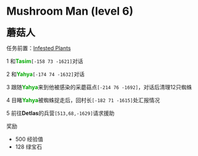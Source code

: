 # Mushroom Man (level 6)
<span style="font-size: 25px;">**蘑菇人**</span>

任务前置：[Infested Plants](/quests/lvl1-10/level%204%20-%20infested%20plants.html)

1 和<font color=00AA00>**Tasim**</font>`[-158 73 -1621]`对话

2 和<font color=00AA00>**Yahya**</font>`[-174 74 -1632]`对话

3 跟随<font color=00AA00>**Yahya**</font>来到他被感染的采蘑菇点`[-214 76 -1692]`，对话后清理12只蜘蛛

4 目睹<font color=00AA00>**Yahya**</font>被蜘蛛捉走后，回村长`[-182 71 -1615]`处汇报情况

5 前往**Detlas**的兵营`[513,68,-1629]`请求援助

奖励

+ 500 经验值 
+ 128 绿宝石